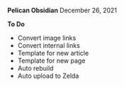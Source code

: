       

**Pelican Obsidian**
December 26, 2021

**To Do**
-   Convert image links
-   Convert internal links
-   Template for new article
-   Template for new page
-   Auto rebuild
-   Auto upload to Zelda